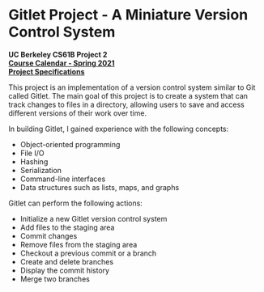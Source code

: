 # Gitlet Project - A Miniature Version Control System

**UC Berkeley CS61B Project 2** \
**[Course Calendar - Spring 2021](https://sp21.datastructur.es/)** \
**[Project Specifications](https://sp21.datastructur.es/materials/proj/proj2/proj2)** 

This project is an implementation of a version control system similar to Git called Gitlet. The main goal of this project is to create a system that can track changes to files in a directory, allowing users to save and access different versions of their work over time.

In building Gitlet, I gained experience with the following concepts:

- Object-oriented programming
- File I/O
- Hashing
- Serialization
- Command-line interfaces
- Data structures such as lists, maps, and graphs

Gitlet can perform the following actions:

- Initialize a new Gitlet version control system
- Add files to the staging area
- Commit changes
- Remove files from the staging area
- Checkout a previous commit or a branch
- Create and delete branches
- Display the commit history
- Merge two branches
